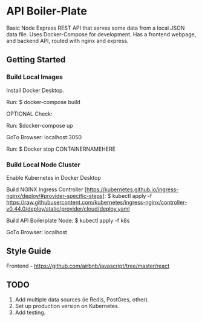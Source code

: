 # API Boiler-Plate
Basic Node Express REST API that serves some data from a local JSON data file. Uses Docker-Compose for development. Has a frontend webpage, and backend API, routed with nginx and express.

## Getting Started
### Build Local Images
Install Docker Desktop.

Run:
$ docker-compose build

OPTIONAL Check:

Run: 
$docker-compose up

GoTo Browser:
localhost:3050

Run:
$ Docker stop CONTAINERNAMEHERE

### Build Local Node Cluster
Enable Kubernetes in Docker Desktop

Build NGINX Ingress Controller [https://kubernetes.github.io/ingress-nginx/deploy/#provider-specific-steps]: 
$ kubectl apply -f https://raw.githubusercontent.com/kubernetes/ingress-nginx/controller-v0.44.0/deploy/static/provider/cloud/deploy.yaml

Build API Boilerplate Node:
$ kubectl apply -f k8s

GoTo Browser:
localhost

## Style Guide
Frontend - https://github.com/airbnb/javascript/tree/master/react

## TODO
1. Add multiple data sources (ie Redis, PostGres, other).
2. Set up production version on Kubernetes.
3. Add testing.
